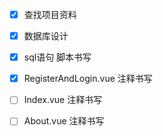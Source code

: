 
* [x] 查找项目资料 
* [x] 数据库设计
* [x] sql语句 脚本书写
* [x] RegisterAndLogin.vue 注释书写
* [ ] Index.vue 注释书写
* [ ] About.vue 注释书写





